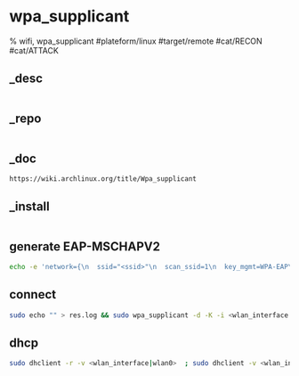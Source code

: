 # wpa_supplicant
% wifi, wpa_supplicant
#plateform/linux #target/remote #cat/RECON #cat/ATTACK

## _desc
```

```

## _repo
```
```

## _doc
```
https://wiki.archlinux.org/title/Wpa_supplicant
```

## _install
```
```

## generate EAP-MSCHAPV2
```bash
echo -e 'network={\n  ssid="<ssid>"\n  scan_ssid=1\n  key_mgmt=WPA-EAP\n  identity="<domain_netbios>\<username>"\n  password="<password>"\n  eap=PEAP\n  phase1="peaplabel=0"\n  phase2="auth=MSCHAPV2"\n}' > ./wpa_supplicant.conf
```

## connect
```bash
sudo echo "" > res.log && sudo wpa_supplicant -d -K -i <wlan_interface|wlan0> -c ./wpa_supplicant.conf -f res.log
```

## dhcp
```bash
sudo dhclient -r -v <wlan_interface|wlan0>  ; sudo dhclient -v <wlan_interface|wlan0> 
```
